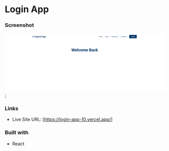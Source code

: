 # Login App

### Screenshot

![](screenshot/Screenshot%20.png);

### Links

- Live Site URL: [https://login-app-10.vercel.app/]

### Built with

- React

